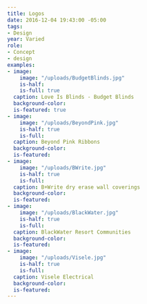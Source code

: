 ```yaml
---
title: Logos
date: 2016-12-04 19:43:00 -05:00
tags:
- Design
year: Varied
role:
- Concept
- design
examples:
- image:
    image: "/uploads/BudgetBlinds.jpg"
    is-half: 
    is-full: true
  caption: Love Is Blinds - Budget Blinds
  background-color: 
  is-featured: true
- image:
    image: "/uploads/BeyondPink.jpg"
    is-half: true
    is-full: 
  caption: Beyond Pink Ribbons
  background-color: 
  is-featured: 
- image:
    image: "/uploads/BWrite.jpg"
    is-half: true
    is-full: 
  caption: B+Write dry erase wall coverings
  background-color: 
  is-featured: 
- image:
    image: "/uploads/BlackWater.jpg"
    is-half: true
    is-full: 
  caption: BlackWater Resort Communities
  background-color: 
  is-featured: 
- image:
    image: "/uploads/Visele.jpg"
    is-half: true
    is-full: 
  caption: Visele Electrical
  background-color: 
  is-featured: 
---
```



